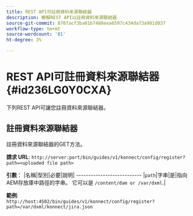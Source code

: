 ```yaml
---
title: REST API可註冊資料來源聯結器
description: 瞭解REST API以註冊資料來源聯結器
source-git-commit: 8707acf3ba01b7488eea6597c434da73a901d037
workflow-type: tm+mt
source-wordcount: '81'
ht-degree: 3%

---
```



# REST API可註冊資料來源聯結器 {#id236LG0Y0CXA}

下列REST API可讓您註冊資料來源聯結器。

## 註冊資料來源聯結器

註冊資料來源聯結器的GET方法。

**請求 URL**:
`http://server:port/bin/guides/v1/konnect/config/register?path=<uploaded file path>`

**引數**： |名稱|型別|必要|說明| --------------------------- |`path`|字串|是|指向AEM存放庫中路徑的字串。 它可以是 `/content/dam or /var/dxml`.|

**範例**:\
`http://host:4502/bin/guides/v1/konnect/config/register?path=/var/dxml/konnect/jira.json`

